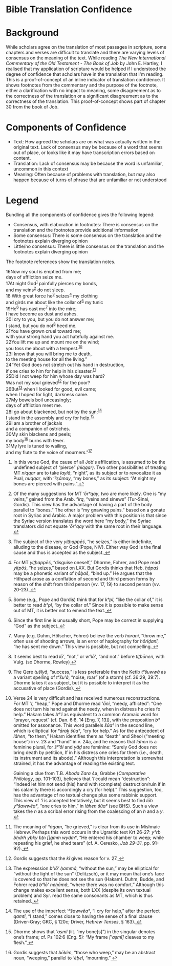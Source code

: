 <!-- 
.. title: Bible Translation Confidence
.. slug: bible-translation-confidence
.. date: 2018-10-03 11:50:11 UTC+10:00
.. spellcheck_exceptions: 
.. tags: 
.. stylesheet_urls: /translation-confidence/css/translation-confidence.css,/translation-confidence/css/bigfoot-number.css
.. script_urls: /translation-confidence/js/jquery-2.2.4.min.js,/translation-confidence/js/bigfoot.min.js,/translation-confidence/js/translation-confidence.js
.. link: 
.. description: 
.. type: text
.. template: project.tmpl
-->

Bible Translation Confidence
============================

# Background

While scholars agree on the translation of most passages in scripture, some chapters and verses are difficult to translate and there are varying levels of consensus on the meaning of the text. While reading _The New International Commentary of the Old Testament - The Book of Job_ by John E. Hartley, I realised that my application of scripture would be helped if I understood the degree of confidence that scholars have in the translation that I'm reading. This is a proof-of-concept of an inline indicator of translation confidence. It shows footnotes from the commentary and the purpose of the footnote, either a clarification with no impact to meaning, some disagreement as to the correctness of the translation or a significant disagreement as to the correctness of the translation. This proof-of-concept shows part of chapter 30 from the book of Job.

# Components of Confidence

* Text: How agreed the scholars are on what was actually written in the original text. Lack of consensus may be because of a word that seems out of place, or looks like it may have transcription errors based on content.
* Translation: Lack of consensus may be because the word is unfamiliar, uncommon in this context
* Meaning: Often because of problems with translation, but may also happen because of turns of phrase that are unfamiliar or not understood


# Legend
Bundling all the components of confidence gives the following legend:

* <span class="clarification">Consensus, with elaboration in footnotes</span>: There is consensus on the translation and the footnotes provide additional information
* <span class="minor">Some consensus</span>: There is some consensus on the translation and the footnotes explain diverging opinion
* <span class="major">Little/no consensus</span>: There is little consensus on the translation and the footnotes explain diverging opinion

The footnote references show the translation notes.

<div class="passage">
<div class="initial-verse-line"><span class="verse-number">16</span>Now my soul is emptied from me;</div>
<div class="additional-verse-line">days of affliction seize me.</div>
<div class="initial-verse-line"><span class="verse-number">17</span><span class="minor">At night God</span><sup id="fnref:1"><a href="#fn:1" rel="footnote">1</a></sup> painfully pierces my bonds,</div>
<div class="additional-verse-line">and <span class="minor">my veins</span><sup id="fnref:2"><a href="#fn:2">2</a></sup> do not sleep.</div>
<div class="initial-verse-line"><span class="verse-number">18</span> With great force <span class="clarification">he</span><sup id="fnref:3"><a href="#fn:3">3</a></sup> <span class="minor">seizes</span><sup id="fnref:4"><a href="#fn:4">4</a></sup> my clothing</div>
<div class="additional-verse-line">and girds me about <span class="minor">like the collar of</span><sup id="fnref:5"><a href="#fn:5">5</a></sup> my tunic</div>
<div class="initial-verse-line"><span class="verse-number">19</span><span class="clarification">He</span><sup id="fnref:6"><a href="#fn:6">6</a></sup> <span class="minor">has cast me</span><sup id="fnref:7"><a href="#fn:7">7</a></sup> into the mire;</div>
<div class="additional-verse-line">I have become as dust and ashes.</div>
<div class="initial-verse-line"><span class="verse-number">20</span>I cry to you, but you do not answer me;</div>
<div class="additional-verse-line">I stand, but you do <span class="clarification">not</span><sup id="fnref:8"><a href="#fn:8">8</a></sup> heed me.</div>
<div class="initial-verse-line"><span class="verse-number">21</span>You have grown cruel toward me;</div>
<div class="additional-verse-line">with your strong hand you act hatefully against me.</div>
<div class="initial-verse-line"><span class="verse-number">22</span>You lift me up and mount me on the wind;</div>
<div class="additional-verse-line">you toss me about <span class="minor">with a tempest</span>.<sup id="fnref:10"><a href="#fn:10">10</a></sup></div>
<div class="initial-verse-line"><span class="verse-number">23</span>I know that you will bring me to death,</div>
<div class="additional-verse-line">to the meeting house for all the living.”</div>
<div class="initial-verse-line"><span class="verse-number">24</span>“<span class="major">Yet God does not stretch out his hand in destruction,</span></div>
<div class="additional-verse-line"><span class="major">if one cries to him for help in his disaster</span>.<sup id="fnref:11"><a href="#fn:11">11</a></sup></div>
<div class="initial-verse-line"><span class="verse-number">25</span>Did I not weep for him whose day was hard?</div>
<div class="additional-verse-line">Was not my soul <span class="clarification">grieved</span><sup id="fnref:12"><a href="#fn:12">12</a></sup> for the poor?</div>
<div class="initial-verse-line"><span class="verse-number">26</span><span class="clarification">But</span><sup id="fnref:13"><a href="#fn:13">13</a></sup> when I looked for good, evil came;</div>
<div class="additional-verse-line">when I hoped for light, darkness came.</div>
<div class="initial-verse-line"><span class="verse-number">27</span>My bowels boil unceasingly;</div>
<div class="additional-verse-line">days of affliction meet me.</div>
<div class="initial-verse-line"><span class="verse-number">28</span>I go about blackened, but <span class="minor">not by the sun</span>;<sup id="fnref:14"><a href="#fn:14">14</a></sup></div>
<div class="additional-verse-line">I stand in the assembly and <span class="clarification">cry for help</span>.<sup id="fnref:15"><a href="#fn:15">15</a></sup></div>
<div class="initial-verse-line"><span class="verse-number">29</span>I am a brother of jackals</div>
<div class="additional-verse-line">and a companion of ostriches.</div>
<div class="initial-verse-line"><span class="verse-number">30</span>My skin blackens and peels;</div>
<div class="additional-verse-line"><span class="clarification">my body</span><sup id="fnref:16"><a href="#fn:16">16</a></sup> burns with fever.</div>
<div class="initial-verse-line"><span class="verse-number">31</span>My lyre is tuned to wailing,</div>
<div class="additional-verse-line">and my flute to <span class="minor">the voice of mourners</span>.”<sup id="fnref:17"><a href="#fn:17">17</a></sup></div>
</div>


<div class="footnotes"><ol>
    <li class="footnote" id="fn:1">
        <p>In this verse God, the cause of all Job's afflication, is assumed to be the undefined subject of “pierce” <i>(niqqar)</i>. Two other possibilities of treating MT <i>niqqar</i> are to take <i>laylâ</I>, “night”, as its subject or to revocalize it as Pual, <i>nuqqar</i>, with <i>‘ªṣāmay</i>, “my bones,” as its subject: “At night my bones are pierced with pains.”<a href="#fnref:1" title="return to article"> ↩</a></p>
    </li>
    <li class="footnote" id="fn:2">
        <p>Of the many suggestions for MT <i>‘ōrᵉqay</i>, two are more likely. One is “my veins,” gained from the Arab. <i>ᵉirq</i>, “veins and sinews” (Tur-Sinai, Gordis). This view has the advantage of having a part of the body parallel to “bones.” The other is “my gnawing pains.” based on a gonate root in Syriac and Arabic. A major problem with this position is that since the Syriac version translates the word here “my body,” the Syriac translators did not equate <i>‘ōrᵉqay</i> with the same root in their language.<a href="#fnref:2" title="return to article"> ↩</a></p>
    </li>
    <li class="footnote" id="fn:3">
        <p>The subject of the very <i>yiṯḥappēś</i>, “he seizes,” is either indefinite, alluding to the disease, or God (Pope, NIV). Either way God is the final cause and thus is accepted as the subject.<a href="#fnref:3" title="return to article"> ↩</a></p>
    </li>
    <li class="footnote" id="fn:4">
        <p>For MT <i>yiṯḥappēś</i>, “disguise oneself,” Dhorme, Fohrer, and Pope read <i>yiṯpōś</i>, “he seizes,” based on LXX. But Gordis thinks that Heb. <i>ḥāpaś</i> may be a phonetic variant of <i>ḥāḇaš</i>, “bind up.” He argues that the Hithpael arose as a conflation of second and third person forms by reason of the shift from third person (vv. 17, 19) to second person (vv. 20-23).<a href="#fnref:4" title="return to article"> ↩</a></p>
    </li>
    <li class="footnote" id="fn:5">
        <p>Some (e.g., Pope and Gordis) think that for <i>kᵉpî</i>, “like the collar of,” it is better to read <i>bᵉpî</i>, “by the collar of.” Since it is possible to make sense out of MT, it is better not to emend the text.<a href="#fnref:5" title="return to article"> ↩</a></p>
    </li>
    <li class="footnote" id="fn:6">
        <p>Since the first line is unusually short, Pope may be correct in supplying “God” as the subject.<a href="#fnref:6" title="return to article"> ↩</a></p>
    </li>
    <li class="footnote" id="fn:7">
        <p>Many (e.g. Duhm, Hölscher, Fohrer) believe the verb <i>hōrānî</i>, “throw me,” often use of shooting arrows, is an error of haplography for <i>hōriḏanî</i>, “he has sent me down.” This view is possible, but not compelling.<a href="#fnref:7" title="return to article"> ↩</a></p>
    </li>
    <li class="footnote" id="fn:8">
        <p>It seems best to read <i>lō’</i>, “not,” or <i>wᵉlō’</i>, “and not.” before <i>tiṯbōnen</i>, with Vulg. (so Dhorme, Rowley)<a href="#fnref:8" title="return to article"> ↩</a></p>
    </li>
    <li class="footnote" id="fn:10">
        <p>The Qere <i>tušîyâ</i>, “success,” is less preferable than the Ketib <i>tᵉšuwwâ</i> as a variant spelling of <i>tᵉšu’â</i>, “noise, roar” (of a storm) (cf. 36:29, 39:7). Dhorme takes it as subject, but it is possible to interpret it as the accusative of place (Gordis).<a href="#fnref:10" title="return to article"> ↩</a></p>
    </li>
    <li class="footnote" id="fn:11">
         <p>Verse 24 is very difficult and has received numerous reconstructions. For MT <i>‛î</i>, “heap,” Pope and Dhorme read <i>‛ānî</i>, “needy, afflicted”: “One does not turn his hand against the needy, when in distress he cries fo help.” Hakam takes <i>bᵉ‛î</i> as equivalent to a common Aramaic word for “prayer, request” (cf. Dan. 6:8, 14 [Eng. 7, 13]), with the preposition <i>bᵉ</i> omitted for assonance. This word parallels <i>šûaᵉ</i> in the second line, which is elliptical for <i>ᵉāraḵ šûaᵉ</i>, “cry for help.” As for the antecedent of <i>lāhen</i>, “to them,” Hakam identifies them as “death” and Sheol (“meeting house”) in v. 23 and “hand” in v. 24a, and he reasons that <i>lāhen</i> is a feminine plural, for <i>šᵉ’ôl</i> and <i>yāḏ</i> are feminine: “Surely God does not bring death by petitiion, If in his distress one cries for them (i.e., death, its instrument and its abode).” Although this interpretation is somewhat strained, it has the advantage of reading the existing text.</p>
        <p>Gaining a clue from T.B. <i>Aboda Zara</i> 4a, Grabbe (<i>Comparative Philology</i>, pp. 101-103), believes that <i>‛î</i> could mean “destruction”: “Indeed let him not send (his) hand with (complete) destruction/ruin if in his calamity there is accordingly a cry (for help).” This suggestion, too, has the advantage of no textual change plus some rabbinic support. This view of <i>‛î</i> is accepted tentatively, but it seems best to find <i>lōh yᵉšawwēaᵉ</i>, “one cries to him,” in <i>lāhen šûaᵉ</i> (see BHS). Such a view takes the <i>n</i> as a scribal error rising from the coalescing of an <i>h</i> and a <i>y</i>.<a href="#fnref:11" title="return to article"> ↩</a></p>
    </li>
    <li class="footnote" id="fn:12">
         <p>The meaning of <i>ᵉāgam</i>, “be grieved,” is clear from its use in Mishnaic Hebrew. Perhaps this word occurs in the Ugraritic text Krt 26-27: <i>yᵉrb bḥdrh ybky bṯn []gmm wydmᵉ</i>, “He entered his chamber to weep; while repeating his grief, he shed tears” (cf. A. Ceresko, <i>Job 29-31</i>, pp. 91-92).<a href="#fnref:12" title="return to article"> ↩</a></p>
    </li>
    <li class="footnote" id="fn:13">
         <p>Gordis suggests that the <i>kî</i> gives reason for v. 27.<a href="#fnref:13" title="return to article"> ↩</a></p>
    </li>
    <li class="footnote" id="fn:14">
         <p>The expresssion <i>bᵉlō’ ḥammâ</i>, “without the sun,” may be elliptical for “without the light of the sun” (Delitzsch), or it may mean that one’s face is covered so that he does not see the sun (Hakam). Duhm, Budde, and Fohrer read <i>bᵉlō’ neḥāmâ</i>, “where there was no comfort.” Although this change makes excellent sense, both LXX (despite its own textual problem) and Syr. read the same consonants as MT, which is thus retained.<a href="#fnref:14" title="return to article"> ↩</a></p>
    </li>
    <li class="footnote" id="fn:15">
        <p>The use of the imperfect <i>’ªšawwēaᵉ</i>, “I cry for help,” after the perfect <i>qamtî</i>, “I stand,” comes close to having the sense of a final clause (Driver-Gray; GKC, § 120c; Driver, <i>Hebrew Tenses</i>, § 163).<a href="#fnref:15" title="return to article"> ↩</a></p>
    </li>
    <li class="footnote" id="fn:16">
        <p>Dhorme shows that <i>‛aṣmî</i> (lit. “my bone[s]”) in the singular denotes one’s frame; cf. Ps 102:6 (Eng. 5): “My frame <i>[‛aṣmî]</i> cleaves to my flesh.”<a href="#fnref:16" title="return to article"> ↩</a></p>
    </li>
    <li class="footnote" id="fn:17">
        <p>Gordis suggests that <i>bōḵîm</i>, “those who weep,” may be an abstract noun, “weeping,” parallel to <i>’ēḇel</i>, “mourning.”<a href="#fnref:17" title="return to article"> ↩</a></p>
    </li>
</ol></div>
